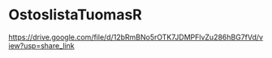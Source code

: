 # OstoslistaTuomasR

https://drive.google.com/file/d/12bRmBNo5rOTK7JDMPFlvZu286hBG7fVd/view?usp=share_link
